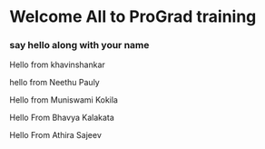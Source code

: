 # Welcome All to ProGrad training
### say hello along with your name

Hello from khavinshankar

hello from Neethu Pauly

Hello from Muniswami Kokila 

Hello From Bhavya Kalakata

Hello From Athira Sajeev